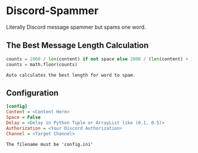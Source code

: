 # Discord-Spammer
Literally Discord message spammer but spams one word.

## The Best Message Length Calculation
```python
counts = 2000 / len(content) if not space else 2000 / (len(content) + 1)
counts = math.floor(counts)
```
`Auto calculates the best length for word to spam.`

## Configuration
```ini
[config]
Content = <Content Here>
Space = False
Delay = <Delay in Python Tuple or ArrayList like (0.1, 0.5)>
Authorization = <Your Discord Authorization>
Channel = <Target Channel>
```
`The filename must be 'config.ini'`
